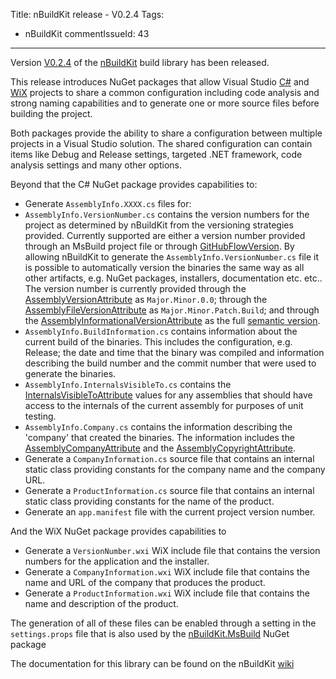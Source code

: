 Title: nBuildKit release - V0.2.4
Tags:
  - nBuildKit
commentIssueId: 43
---

Version [V0.2.4](https://github.com/pvandervelde/nBuildKit/releases/tag/0.2.4) of the [nBuildKit](/projects/nbuildkit.html) build library has been released.

This release introduces NuGet packages that allow Visual Studio [C#](https://www.nuget.org/packages/nBuildKit.MsBuild.Projects.CSharp/) and [WiX](https://www.nuget.org/packages/nBuildKit.MsBuild.Projects.WiX/) projects to share a common configuration including code analysis and strong naming capabilities and to generate one or more source files before building the project.

Both packages provide the ability to share a configuration between multiple projects in a Visual Studio solution. The shared configuration can contain items like Debug and Release settings, targeted .NET framework, code analysis settings and many other options.

Beyond that the C# NuGet package provides capabilities to:

* Generate `AssemblyInfo.XXXX.cs` files for:
 * `AssemblyInfo.VersionNumber.cs` contains the version numbers for the project as determined by nBuildKit from the versioning strategies provided. Currently supported are either a version number provided through an MsBuild project file or through [GitHubFlowVersion](https://github.com/JakeGinnivan/GitHubFlowVersion). By allowing nBuildKit to generate the `AssemblyInfo.VersionNumber.cs` file it is possible to automatically version the binaries the same way as all other artifacts, e.g. NuGet packages, installers, documentation etc. etc.. The version number is currently provided through the [AssemblyVersionAttribute][assembly_version_attribute] as `Major.Minor.0.0`; through the [AssemblyFileVersionAttribute][assembly_file_version_attribute] as `Major.Minor.Patch.Build`; and through the [AssemblyInformationalVersionAttribute][assembly_informational_version_attribute] as the full [semantic version](http://semver.org/).
 * `AssemblyInfo.BuildInformation.cs` contains information about the current build of the binaries. This includes the configuration, e.g. Release; the date and time that the binary was compiled and information describing the build number and the commit number that were used to generate the binaries.
 * `AssemblyInfo.InternalsVisibleTo.cs` contains the [InternalsVisibleToAttribute][internals_visible_to_attribute] values for any assemblies that should have access to the internals of the current assembly for purposes of unit testing.
 * `AssemblyInfo.Company.cs` contains the information describing the 'company' that created the binaries. The information includes the [AssemblyCompanyAttribute][assembly_company_attribute] and the [AssemblyCopyrightAttribute][assembly_copyright_attribute].
* Generate a `CompanyInformation.cs` source file that contains an internal static class providing constants for the company name and the company URL.
* Generate a `ProductInformation.cs` source file that contains an internal static class providing constants for the name of the product.
* Generate an `app.manifest` file with the current project version number.

And the WiX NuGet package provides capabilities to

* Generate a `VersionNumber.wxi` WiX include file that contains the version numbers for the application and the installer.
* Generate a `CompanyInformation.wxi` WiX include file that contains the name and URL of the company that produces the product.
* Generate a `ProductInformation.wxi` WiX include file that contains the name and description of the product.

The generation of all of these files can be enabled through a setting in the `settings.props` file that is also used by the [nBuildKit.MsBuild](https://www.nuget.org/packages/nBuildKit.MsBuild/) NuGet package

The documentation for this library can be found on the nBuildKit [wiki](https://github.com/pvandervelde/nBuildKit/wiki/MsBuild)

[assembly_version_attribute]: http://msdn.microsoft.com/en-us/library/system.reflection.assemblyversionattribute(v=vs.110).aspx
[assembly_file_version_attribute]: http://msdn.microsoft.com/en-us/library/system.reflection.assemblyfileversionattribute(v=vs.110).aspx
[assembly_informational_version_attribute]: http://msdn.microsoft.com/en-us/library/system.reflection.assemblyinformationalversionattribute(v=vs.110).aspx
[internals_visible_to_attribute]: http://msdn.microsoft.com/en-us/library/system.runtime.compilerservices.internalsvisibletoattribute(v=vs.110).aspx
[assembly_company_attribute]: http://msdn.microsoft.com/en-us/library/system.reflection.assemblycompanyattribute(v=vs.110).aspx
[assembly_copyright_attribute]: http://msdn.microsoft.com/en-us/library/system.reflection.assemblycopyrightattribute(v=vs.110).aspx
